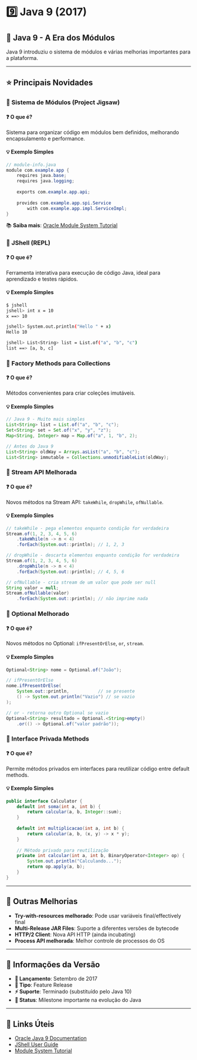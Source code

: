 # 9️⃣ Java 9 (2017)

## 🚀 Java 9 - A Era dos Módulos

Java 9 introduziu o sistema de módulos e várias melhorias importantes para a plataforma.

---

## ⭐ Principais Novidades

### 🔹 Sistema de Módulos (Project Jigsaw)

#### ❓ O que é?
Sistema para organizar código em módulos bem definidos, melhorando encapsulamento e performance.

#### 💡 Exemplo Simples
```java
// module-info.java
module com.example.app {
    requires java.base;
    requires java.logging;
    
    exports com.example.app.api;
    
    provides com.example.app.spi.Service 
        with com.example.app.impl.ServiceImpl;
}
```

📚 **Saiba mais**: [Oracle Module System Tutorial](https://docs.oracle.com/javase/9/docs/api/java.base/java/lang/module/package-summary.html)

### 🔹 JShell (REPL)

#### ❓ O que é?
Ferramenta interativa para execução de código Java, ideal para aprendizado e testes rápidos.

#### 💡 Exemplo Simples
```bash
$ jshell
jshell> int x = 10
x ==> 10

jshell> System.out.println("Hello " + x)
Hello 10

jshell> List<String> list = List.of("a", "b", "c")
list ==> [a, b, c]
```

### 🔹 Factory Methods para Collections

#### ❓ O que é?
Métodos convenientes para criar coleções imutáveis.

#### 💡 Exemplo Simples
```java
// Java 9 - Muito mais simples
List<String> list = List.of("a", "b", "c");
Set<String> set = Set.of("x", "y", "z");
Map<String, Integer> map = Map.of("a", 1, "b", 2);

// Antes do Java 9
List<String> oldWay = Arrays.asList("a", "b", "c");
List<String> immutable = Collections.unmodifiableList(oldWay);
```

### 🔹 Stream API Melhorada

#### ❓ O que é?
Novos métodos na Stream API: `takeWhile`, `dropWhile`, `ofNullable`.

#### 💡 Exemplo Simples
```java
// takeWhile - pega elementos enquanto condição for verdadeira
Stream.of(1, 2, 3, 4, 5, 6)
    .takeWhile(n -> n < 4)
    .forEach(System.out::println); // 1, 2, 3

// dropWhile - descarta elementos enquanto condição for verdadeira
Stream.of(1, 2, 3, 4, 5, 6)
    .dropWhile(n -> n < 4)
    .forEach(System.out::println); // 4, 5, 6

// ofNullable - cria stream de um valor que pode ser null
String valor = null;
Stream.ofNullable(valor)
    .forEach(System.out::println); // não imprime nada
```

### 🔹 Optional Melhorado

#### ❓ O que é?
Novos métodos no Optional: `ifPresentOrElse`, `or`, `stream`.

#### 💡 Exemplo Simples
```java
Optional<String> nome = Optional.of("João");

// ifPresentOrElse
nome.ifPresentOrElse(
    System.out::println,           // se presente
    () -> System.out.println("Vazio") // se vazio
);

// or - retorna outro Optional se vazio
Optional<String> resultado = Optional.<String>empty()
    .or(() -> Optional.of("valor padrão"));
```

### 🔹 Interface Privada Methods

#### ❓ O que é?
Permite métodos privados em interfaces para reutilizar código entre default methods.

#### 💡 Exemplo Simples
```java
public interface Calculator {
    default int soma(int a, int b) {
        return calcular(a, b, Integer::sum);
    }
    
    default int multiplicacao(int a, int b) {
        return calcular(a, b, (x, y) -> x * y);
    }
    
    // Método privado para reutilização
    private int calcular(int a, int b, BinaryOperator<Integer> op) {
        System.out.println("Calculando...");
        return op.apply(a, b);
    }
}
```

---

## 🎯 Outras Melhorias

- **Try-with-resources melhorado**: Pode usar variáveis final/effectively final
- **Multi-Release JAR Files**: Suporte a diferentes versões de bytecode
- **HTTP/2 Client**: Nova API HTTP (ainda incubating)
- **Process API melhorada**: Melhor controle de processos do OS

---

## 📅 Informações da Versão

- **📅 Lançamento**: Setembro de 2017
- **🔧 Tipo**: Feature Release
- **⚡ Suporte**: Terminado (substituído pelo Java 10)
- **🎯 Status**: Milestone importante na evolução do Java

---

## 🔗 Links Úteis

- [Oracle Java 9 Documentation](https://docs.oracle.com/javase/9/)
- [JShell User Guide](https://docs.oracle.com/javase/9/jshell/)
- [Module System Tutorial](https://www.oracle.com/corporate/features/understanding-java-9-modules.html) 